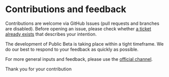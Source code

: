 # Contributions and feedback

Contributions are welcome via GitHub Issues (pull requests and branches are disabled). Before opening an issue, please check whether [a ticket already exists](https://github.com/e-id-admin/eidch-ios-wallet/issues) that describes your intention.

The development of Public Beta is taking place within a tight timeframe. We do our best to respond to your feedback as quickly as possible.

For more general inputs and feedback, please use the [official channel](https://www.eid.admin.ch).

Thank you for your contribution
